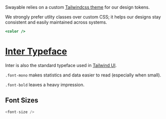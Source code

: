 Swayable relies on a custom [Tailwindcss theme](https://tailwindcss.com/docs/theme) for our design tokens.

We strongly prefer utlity classes over custom CSS; it helps our designs stay consistent and easily maintained across systems.

```jsx
<color />
```

# [Inter Typeface](https://rsms.me/inter/)

Inter is also the standard typeface used in [Tailwind UI](https://tailwindui.com/documentation#optional-add-the-inter-font-family).

`.font-mono` <span class='font-mono text-sm'>makes statistics and data easier to read <span class='font-xs'>(especially when small)</span>.</span>

`.font-bold` <span class='font-semibold'>leaves a heavy impression.</span>

## Font Sizes

```js
<font-size />
```
